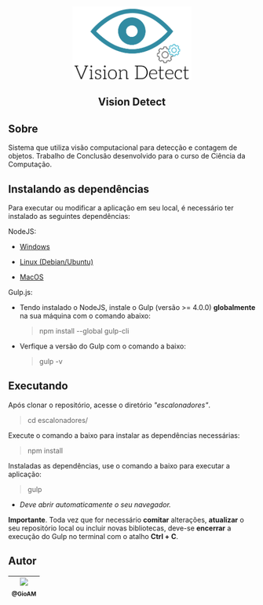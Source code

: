 <div align="center">
  <img src="https://github.com/GioAM/vision-detect/blob/main/visiondetect/static/img/logo.png" height=150px alt="Vision Detect" />
</div>

<h2 align="center">Vision Detect</h2>



## Sobre

Sistema que utiliza visão computacional para detecção e contagem de objetos. Trabalho de Conclusão desenvolvido para o curso de Ciência da Computação.

## Instalando as dependências

Para executar ou modificar a aplicação em seu local, é necessário ter instalado as seguintes dependências:

  NodeJS:

  - [Windows](https://nodejs.org/en/download/)

  - [Linux (Debian/Ubuntu)](https://github.com/CristianAmbrosi/tutoriais/blob/master/Instalar%20Node.js%20no%20Ubuntu.md)

  - [MacOS](https://nodejs.org/en/download/)

  Gulp.js:

  - Tendo instalado o NodeJS, instale o Gulp (versão >= 4.0.0) **globalmente** na sua máquina com o comando abaixo:

    > npm install --global gulp-cli

  - Verfique a versão do Gulp com o comando a baixo:

    > gulp -v

## Executando
  
  Após clonar o repositório, acesse o diretório *"escalonadores"*.

  > cd escalonadores/

  Execute o comando a baixo para instalar as dependências necessárias:

  > npm install

  Instaladas as dependências, use o comando a baixo para executar a aplicação:

  > gulp

  - *Deve abrir automaticamente o seu navegador.*

  **Importante**. Toda vez que for necessário **comitar** alterações, **atualizar** o seu repositório local ou incluir novas bibliotecas, deve-se **encerrar** a execução do Gulp no terminal com o atalho **Ctrl + C**.

## Autor

[<img src="https://avatars3.githubusercontent.com/u/34317514?s=400&v=4" width=115><br><sub>@GioAM</sub>](https://github.com/GioAM) |
  | :---: |
